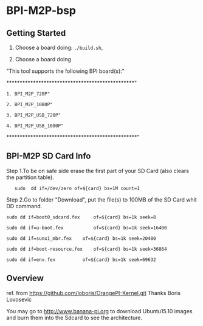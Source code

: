 # BPI-M2P-bsp

Getting Started
---------------

1. Choose a board doing:
   `./build.sh`,

2. Choose a board doing

"This tool supports the following BPI board(s):"

************************************************"

	1. BPI_M2P_720P"

	2. BPI_M2P_1080P"
	
	3. BPI_M2P_USB_720P"
	
	4. BPI_M2P_USB_1080P"
	
*************************************************"


BPI-M2P SD Card Info
--------------------

Step 1.To be on safe side erase the first part of your SD Card (also clears the partition table).


       sudo  dd if=/dev/zero of=${card} bs=1M count=1

Step 2.Go to folder "Download", put the file(s) to 100MB of the SD Card whit DD command.



	sudo dd if=boot0_sdcard.fex     of=${card} bs=1k seek=8

	sudo dd if=u-boot.fex 	        of=${card} bs=1k seek=16400

	sudo dd if=sunxi_mbr.fex    of=${card} bs=1k seek=20480

	sudo dd if=boot-resource.fex    of=${card} bs=1k seek=36864

	sudo dd if=env.fex          of=${card} bs=1k seek=69632
	

Overview
--------

ref. from https://github.com/loboris/OrangePI-Kernel.git
Thanks Boris Lovosevic

You may go to http://www.banana-pi.org to download Ubuntu15.10 images and burn them into the Sdcard to see the architecture.





